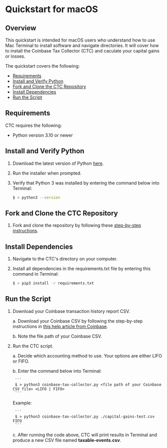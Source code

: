 # Quickstart for macOS

## Overview

This quickstart is intended for macOS users who understand how to use Mac Terminal to install software and navigate directories. It will cover how to install the Coinbase Tax Collector (CTC) and caculate your capital gains or losses.

The quickstart covers the following:

- [Requirements](#requirements)
- [Install and Verify Python](#install-and-verify-python)
- [Fork and Clone the CTC Repository](#fork-and-clone-the-ctc-repository)
- [Install Dependencies](#install-dependencies)
- [Run the Script](#run-the-script)

## Requirements

CTC requires the following:

* Python version 3.10 or newer

## Install and Verify Python

1. Download the latest version of Python [here](https://www.python.org/downloads/).

2. Run the installer when prompted.

3. Verify that Python 3 was installed by entering the command below into Terminal:

    ```sh
    $ > python3 --version
    ```

## Fork and Clone the CTC Repository

1. Fork and clone the repository by following these [step-by-step instructions](https://docs.github.com/en/get-started/quickstart/fork-a-repo#forking-a-repository).

## Install Dependencies

1. Navigate to the CTC's directory on your computer. 

2. Install all dependencies in the requirements.txt file by entering this command in Terminal:

    ```sh
    $ > pip3 install -r requirements.txt
    ```

## Run the Script

1. Download your Coinbase transaction history report CSV.

    a. Download your Coinbase CSV by following the step-by-step instructions in [this help article from Coinbase](https://help.coinbase.com/en/commerce/managing-account/transaction-reporting#download-reports).

    b. Note the file path of your Coinbase CSV.

2. Run the CTC script.

    a. Decide which accounting method to use. Your options are either LIFO or FIFO.
    
    b. Enter the command below into Terminal:

        ```
        $ > python3 coinbase-tax-collector.py <file path of your Coinbase CSV file> <LIFO | FIFO>
        ```

    Example:

        ```
        $ > python3 coinbase-tax-collector.py ./capital-gains-test.csv FIFO
        ```

    c. After running the code above, CTC will print results in Terminal and produce a new CSV file named **taxable-events.csv**.
